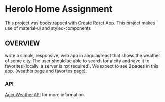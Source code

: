 # Herolo Home Assignment

This project was bootstrapped with [Create React App](https://github.com/facebook/create-react-app).
This project makes use of material-ui and styled-components

## OVERVIEW

write a simple, responsive, web app in angular/react that shows the weather of some city. The
user should be able to search for a city and save it to favorites (locally, a server is not required).
We expect to see 2 pages in this app. (weather page and favorites page).

### API

[AccuWeather API](https://developer.accuweather.com/) for more information.
